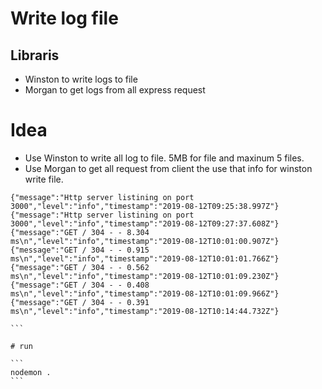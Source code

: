# Write log file

## Libraris
- Winston to write logs to file
- Morgan to get logs from all express request

# Idea
- Use Winston to write all log to file. 5MB for file and maxinum 5 files.
- Use Morgan to get all request from client the use that info for winston write file.

````
{"message":"Http server listining on port 3000","level":"info","timestamp":"2019-08-12T09:25:38.997Z"}
{"message":"Http server listining on port 3000","level":"info","timestamp":"2019-08-12T09:27:37.608Z"}
{"message":"GET / 304 - - 8.304 ms\n","level":"info","timestamp":"2019-08-12T10:01:00.907Z"}
{"message":"GET / 304 - - 0.915 ms\n","level":"info","timestamp":"2019-08-12T10:01:01.766Z"}
{"message":"GET / 304 - - 0.562 ms\n","level":"info","timestamp":"2019-08-12T10:01:09.230Z"}
{"message":"GET / 304 - - 0.408 ms\n","level":"info","timestamp":"2019-08-12T10:01:09.966Z"}
{"message":"GET / 304 - - 0.391 ms\n","level":"info","timestamp":"2019-08-12T10:14:44.732Z"}

```

# run

```
nodemon .
```